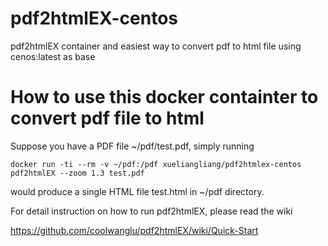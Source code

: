 # pdf2htmlEX-centos
pdf2htmlEX container and easiest way to convert pdf to html file using cenos:latest as base

# How to use this docker containter to convert pdf file to html
Suppose you have a PDF file ~/pdf/test.pdf, simply running

`docker run -ti --rm -v ~/pdf:/pdf xueliangliang/pdf2htmlex-centos pdf2htmlEX --zoom 1.3 test.pdf`

would produce a single HTML file test.html in ~/pdf directory.

For detail instruction on how to run pdf2htmlEX, please read the wiki

https://github.com/coolwanglu/pdf2htmlEX/wiki/Quick-Start
